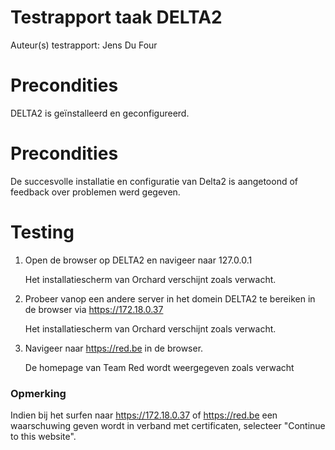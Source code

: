 # Testrapport taak DELTA2

Auteur(s) testrapport: Jens Du Four

# Precondities

DELTA2 is geïnstalleerd en geconfigureerd.

# Precondities

De succesvolle installatie en configuratie van Delta2 is aangetoond of feedback over problemen werd gegeven.

# Testing

1. Open de browser op DELTA2 en navigeer naar 127.0.0.1

    Het installatiescherm van Orchard verschijnt zoals verwacht.

2. Probeer vanop een andere server in het domein DELTA2 te bereiken in de browser via https://172.18.0.37

    Het installatiescherm van Orchard verschijnt zoals verwacht.
    
3. Navigeer naar https://red.be in de browser.

    De homepage van Team Red wordt weergegeven zoals verwacht
    

### Opmerking

Indien bij het surfen naar https://172.18.0.37 of https://red.be een waarschuwing geven wordt in verband met certificaten, selecteer "Continue to this website".
